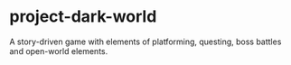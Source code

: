 # project-dark-world
A story-driven game with elements of platforming, questing, boss battles and open-world elements. 
